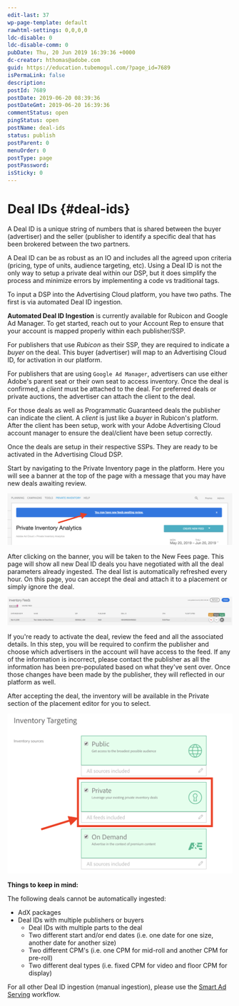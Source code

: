 ```yaml
---
edit-last: 37
wp-page-template: default
rawhtml-settings: 0,0,0,0
ldc-disable: 0
ldc-disable-comm: 0
pubDate: Thu, 20 Jun 2019 16:39:36 +0000
dc-creator: hthomas@adobe.com
guid: https://education.tubemogul.com/?page_id=7689
isPermaLink: false
description: 
postId: 7689
postDate: 2019-06-20 08:39:36
postDateGmt: 2019-06-20 16:39:36
commentStatus: open
pingStatus: open
postName: deal-ids
status: publish
postParent: 0
menuOrder: 0
postType: page
postPassword: 
isSticky: 0
---
```


# Deal IDs {#deal-ids}

A Deal ID is a unique string of numbers that is shared between the buyer (advertiser) and the seller (publisher to identify a specific deal that has been brokered between the two partners. 

A Deal ID can be as robust as an IO and includes all the agreed upon criteria (pricing, type of units, audience targeting, etc). Using a Deal ID is not the only way to setup a private deal within our DSP, but it does simplify the process and minimize errors by implementing a code vs traditional tags. 

To input a DSP into the Advertising Cloud platform, you have two paths. The first is via automated Deal ID ingestion.

**Automated Deal ID Ingestion** is currently available for Rubicon and Google Ad Manager. To get started, reach out to your Account Rep to ensure that your account is mapped properly within each publisher/SSP.

For publishers that use *Rubicon* as their SSP, they are required to indicate a *buyer* on the deal. This buyer (advertiser) will map to an Advertising Cloud ID, for activation in our platform.

For publishers that are using `Google Ad Manager`, advertisers can use either Adobe's parent seat or their own seat to access inventory. Once the deal is confirmed, a *client* must be attached to the deal. For preferred deals or private auctions, the advertiser can attach the client to the deal. 

For those deals as well as Programmatic Guaranteed deals the publisher can indicate the client. A *client* is just like a *buyer* in Rubicon's platform. After the client has been setup, work with your Adobe Advertising Cloud account manager to ensure the deal/client have been setup correctly.

Once the deals are setup in their respective SSPs. They are ready to be activated in the Advertising Cloud DSP.

Start by navigating to the Private Inventory page in the platform. Here you will see a banner at the top of the page with a message that you may have new deals awaiting review.

![](assets/screen-shot-2019-06-20-at-8.59.24-am.png)

After clicking on the banner, you will be taken to the New Fees page. This page will show all new Deal ID deals you have negotiated with all the deal parameters already ingested. The deal list is automatically refreshed every hour. On this page, you can accept the deal and attach it to a placement or simply ignore the deal.

![Screen Shot 2019-06-20 at 9.08.06 AM](assets/screen-shot-2019-06-20-at-9.08.06-am-1024x129.png)

If you're ready to activate the deal, review the feed and all the associated details. In this step, you will be required to confirm the publisher and choose which advertisers in the account will have access to the feed. If any of the information is incorrect, please contact the publisher as all the information has been pre-populated based on what they've sent over. Once those changes have been made by the publisher, they will reflected in our platform as well.

After accepting the deal, the inventory will be available in the Private section of the placement editor for you to select.

![Screen Shot 2019-06-20 at 9.21.44 AM](assets/screen-shot-2019-06-20-at-9.21.44-am-1024x731.png)

**Things to keep in mind:**

The following deals cannot be automatically ingested:

* AdX packages
* Deal IDs with multiple publishers or buyers
  * Deal IDs with multiple parts to the deal
  * Two different start and/or end dates (i.e. one date for one size, another date for another size)
  * Two different CPM's (i.e. one CPM for mid-roll and another CPM for pre-roll)
  * Two different deal types (i.e. fixed CPM for video and floor CPM for display)

For all other Deal ID ingestion (manual ingestion), please use the [Smart Ad Serving](dsp//planning/private-inventory/brandaccess.md) workflow.